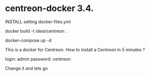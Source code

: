 centreon-docker 3.4.
===============

INSTALL
setting docker-files.yml

docker build -t  idesi/centreon .

docker-compose up -d



This is a docker for Centreon. How to install a Centreon in 5 minutes ?

login: admin
password: centreon

Change it and lets go 
